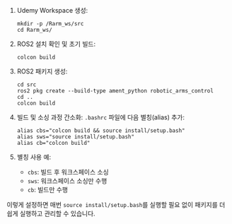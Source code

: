 1. Udemy Workspace 생성:
   ```
   mkdir -p /Rarm_ws/src
   cd Rarm_ws/
   ```

2. ROS2 설치 확인 및 초기 빌드:
   ```
   colcon build
   ```

3. ROS2 패키지 생성:
   ```
   cd src
   ros2 pkg create --build-type ament_python robotic_arms_control
   cd ..
   colcon build
   ```

4. 빌드 및 소싱 과정 간소화:
   `.bashrc` 파일에 다음 별칭(alias) 추가:
   ```
   alias cbs="colcon build && source install/setup.bash"
   alias sws="source install/setup.bash"
   alias cb="colcon build"
   ```

5. 별칭 사용 예:
   - `cbs`: 빌드 후 워크스페이스 소싱
   - `sws`: 워크스페이스 소싱만 수행
   - `cb`: 빌드만 수행

이렇게 설정하면 매번 `source install/setup.bash`를 실행할 필요 없이 패키지를 더 쉽게 실행하고 관리할 수 있습니다.